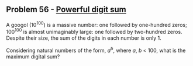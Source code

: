 ## Problem 56 - [Powerful digit sum](https://projecteuler.net/problem=56)

A googol (10<sup>100</sup>) is a massive number: one followed by one-hundred zeros; 100<sup>100</sup> is almost unimaginably large: one followed by two-hundred zeros. Despite their size, the sum of the digits in each number is only 1.

Considering natural numbers of the form, *a<sup>b</sup>*, where *a*, *b* < 100, what is the maximum digital sum?
